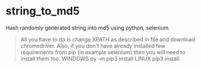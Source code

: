 # string_to_md5
Hash randomly generated string into md5 using python, selenium.

> All you have to do is change XPATH as described in file and download chromedriver.
> Also, if you don't have already installed few requirements from pip (in example selenium) then you will need to install them too.
> WINDOWS py -m pip3 install <lib name>
> LINUX pip3 install <lib name>

